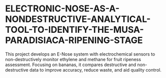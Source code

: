 # ELECTRONIC-NOSE-AS-A-NONDESTRUCTIVE-ANALYTICAL-TOOL-TO-IDENTIFY-THE-MUSA-PARADISIACA-RIPENING-STAGE
This project develops an E-Nose system with electrochemical sensors to non-destructively monitor ethylene and methane for fruit ripeness assessment. Focusing on bananas, it compares destructive and non-destructive data to improve accuracy, reduce waste, and aid quality control.
